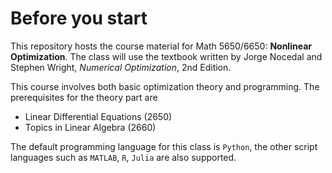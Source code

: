 # Before you start

This repository hosts the course material for Math 5650/6650: **Nonlinear Optimization**. The class will use the textbook written by Jorge Nocedal and Stephen Wright, *Numerical Optimization*, 2nd Edition. 

This course involves both basic optimization theory and programming. The prerequisites for the theory part are 

- Linear Differential Equations (2650)
- Topics in Linear Algebra (2660)

The default programming language for this class is ``Python``, the other script languages such as ``MATLAB``,  ``R``, ``Julia`` are also supported. 